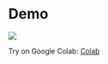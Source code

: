 # Demo

[![](https://colab.research.google.com/assets/colab-badge.svg)](https://colab.research.google.com/github/pythainlp/WangChanGLM/blob/main/demo/WangChanGLM_v0_1_demo.ipynb)

Try on Google Colab: [Colab](https://colab.research.google.com/github/pythainlp/WangChanGLM/blob/main/demo/WangChanGLM_v0_1_demo.ipynb)
